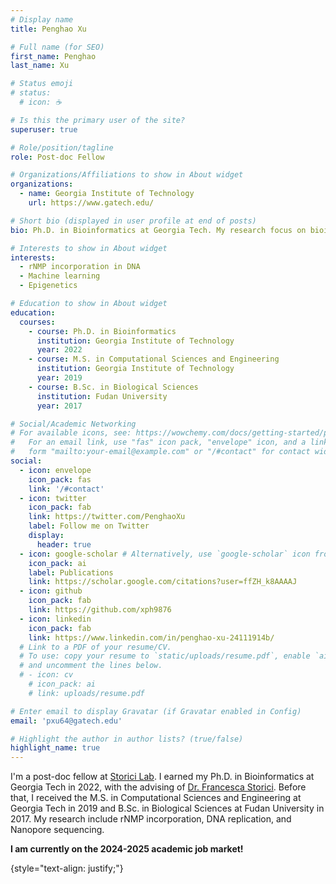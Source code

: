 ```yaml
---
# Display name
title: Penghao Xu

# Full name (for SEO)
first_name: Penghao
last_name: Xu

# Status emoji
# status:
  # icon: ☕️

# Is this the primary user of the site?
superuser: true

# Role/position/tagline
role: Post-doc Fellow

# Organizations/Affiliations to show in About widget
organizations:
  - name: Georgia Institute of Technology
    url: https://www.gatech.edu/

# Short bio (displayed in user profile at end of posts)
bio: Ph.D. in Bioinformatics at Georgia Tech. My research focus on bioinformatics analysis of rNMP incorporation in DNA

# Interests to show in About widget
interests:
  - rNMP incorporation in DNA
  - Machine learning
  - Epigenetics

# Education to show in About widget
education:
  courses:
    - course: Ph.D. in Bioinformatics
      institution: Georgia Institute of Technology
      year: 2022
    - course: M.S. in Computational Sciences and Engineering
      institution: Georgia Institute of Technology
      year: 2019
    - course: B.Sc. in Biological Sciences
      institution: Fudan University
      year: 2017

# Social/Academic Networking
# For available icons, see: https://wowchemy.com/docs/getting-started/page-builder/#icons
#   For an email link, use "fas" icon pack, "envelope" icon, and a link in the
#   form "mailto:your-email@example.com" or "/#contact" for contact widget.
social:
  - icon: envelope
    icon_pack: fas
    link: '/#contact'
  - icon: twitter
    icon_pack: fab
    link: https://twitter.com/PenghaoXu
    label: Follow me on Twitter
    display:
      header: true
  - icon: google-scholar # Alternatively, use `google-scholar` icon from `ai` icon pack
    icon_pack: ai
    label: Publications
    link: https://scholar.google.com/citations?user=ffZH_k8AAAAJ
  - icon: github
    icon_pack: fab
    link: https://github.com/xph9876
  - icon: linkedin
    icon_pack: fab
    link: https://www.linkedin.com/in/penghao-xu-24111914b/
  # Link to a PDF of your resume/CV.
  # To use: copy your resume to `static/uploads/resume.pdf`, enable `ai` icons in `params.yaml`,
  # and uncomment the lines below.
  # - icon: cv
    # icon_pack: ai
    # link: uploads/resume.pdf

# Enter email to display Gravatar (if Gravatar enabled in Config)
email: 'pxu64@gatech.edu'

# Highlight the author in author lists? (true/false)
highlight_name: true
---
```


I'm a post-doc fellow at [Storici Lab](http://www.storicilab.gatech.edu/). I earned my Ph.D. in Bioinformatics at Georgia Tech in 2022, with the advising of [Dr. Francesca Storici](https://storicilab.gatech.edu/people/professor/). Before that, I received the M.S. in Computational Sciences and Engineering at Georgia Tech in 2019 and B.Sc. in Biological Sciences at Fudan University in 2017. My research include rNMP incorporation, DNA replication, and Nanopore sequencing.

__I am currently on the 2024-2025 academic job market!__

{style="text-align: justify;"}
